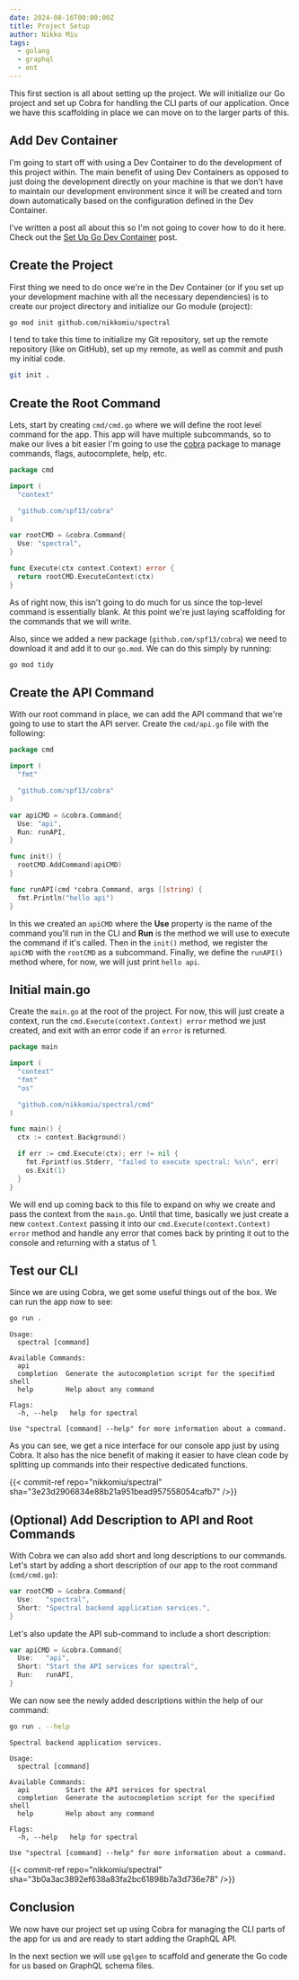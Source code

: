 ```yaml
---
date: 2024-08-16T00:00:00Z
title: Project Setup
author: Nikko Miu
tags:
  - golang
  - graphql
  - ent
---
```


This first section is all about setting up the project. We will initialize our Go project and set up Cobra
for handling the CLI parts of our application. Once we have this scaffolding in place we can move on to the
larger parts of this.

<!--more-->

## Add Dev Container

I'm going to start off with using a Dev Container to do the development of this project within. The main
benefit of using Dev Containers as opposed to just doing the development directly on your machine is that
we don't have to maintain our development environment since it will be created and torn down automatically
based on the configuration defined in the Dev Container.

I've written a post all about this so I'm not going to cover how to do it here. Check out the
[Set Up Go Dev Container](/posts/set-up-golang-dev-container) post.

## Create the Project

First thing we need to do once we're in the Dev Container (or if you set up your development machine with
all the necessary dependencies) is to create our project directory and initialize our Go module (project):

```bash
go mod init github.com/nikkomiu/spectral
```

I tend to take this time to initialize my Git repository, set up the remote repository (like on GitHub),
set up my remote, as well as commit and push my initial code.

```bash
git init .
```

## Create the Root Command

Lets, start by creating `cmd/cmd.go` where we will define the root level command for the app.
This app will have multiple subcommands, so to make our lives a bit easier I'm going to use the
[cobra](https://github.com/spf13/cobra) package to manage commands, flags, autocomplete, help, etc.

```go {file="cmd/cmd.go"}
package cmd

import (
  "context"

  "github.com/spf13/cobra"
)

var rootCMD = &cobra.Command{
  Use: "spectral",
}

func Execute(ctx context.Context) error {
  return rootCMD.ExecuteContext(ctx)
}
```

As of right now, this isn't going to do much for us since the top-level command is essentially blank.
At this point we're just laying scaffolding for the commands that we will write.

Also, since we added a new package (`github.com/spf13/cobra`) we need to download it and add it to our `go.mod`.
We can do this simply by running:

```bash
go mod tidy
```

## Create the API Command

With our root command in place, we can add the API command that we're going to use to start the API server.
Create the `cmd/api.go` file with the following:

```go {file="cmd/api.go"}
package cmd

import (
  "fmt"

  "github.com/spf13/cobra"
)

var apiCMD = &cobra.Command{
  Use: "api",
  Run: runAPI,
}

func init() {
  rootCMD.AddCommand(apiCMD)
}

func runAPI(cmd *cobra.Command, args []string) {
  fmt.Println("hello api")
}
```

In this we created an `apiCMD` where the **Use** property is the name of the command you'll run in the CLI
and **Run** is the method we will use to execute the command if it's called.
Then in the `init()` method, we register the `apiCMD` with the `rootCMD` as a subcommand.
Finally, we define the `runAPI()` method where, for now, we will just print `hello api`.

## Initial main.go

Create the `main.go` at the root of the project. For now, this will just create a context, run the
`cmd.Execute(context.Context) error` method we just created, and exit with an error code if an `error` is returned.

```go {file=main.go}
package main

import (
  "context"
  "fmt"
  "os"

  "github.com/nikkomiu/spectral/cmd"
)

func main() {
  ctx := context.Background()

  if err := cmd.Execute(ctx); err != nil {
    fmt.Fprintf(os.Stderr, "failed to execute spectral: %s\n", err)
    os.Exit(1)
  }
}
```

We will end up coming back to this file to expand on why we create and pass the context from the `main.go`.
Until that time, basically we just create a new `context.Context` passing it into our `cmd.Execute(context.Context) error`
method and handle any error that comes back by printing it out to the console and returning with a status of 1.

## Test our CLI

Since we are using Cobra, we get some useful things out of the box. We can run the app now to see:

```bash
go run .
```

```output
Usage:
  spectral [command]

Available Commands:
  api
  completion  Generate the autocompletion script for the specified shell
  help        Help about any command

Flags:
  -h, --help   help for spectral

Use "spectral [command] --help" for more information about a command.
```

As you can see, we get a nice interface for our console app just by using Cobra. It also has the nice benefit
of making it easier to have clean code by splitting up commands into their respective dedicated functions.

{{< commit-ref repo="nikkomiu/spectral" sha="3e23d2906834e88b21a951bead957558054cafb7" />}}

## (Optional) Add Description to API and Root Commands

With Cobra we can also add short and long descriptions to our commands. Let's start by adding a short description of our
app to the root command (`cmd/cmd.go`):

```go {linenos=table,hl_lines="3",linenostart=9}
var rootCMD = &cobra.Command{
  Use:   "spectral",
  Short: "Spectral backend application services.",
}
```

Let's also update the API sub-command to include a short description:

```go {linenos=table,hl_lines="3"}
var apiCMD = &cobra.Command{
  Use:   "api",
  Short: "Start the API services for spectral",
  Run:   runAPI,
}
```

We can now see the newly added descriptions within the help of our command:

```bash
go run . --help
```

```output
Spectral backend application services.

Usage:
  spectral [command]

Available Commands:
  api         Start the API services for spectral
  completion  Generate the autocompletion script for the specified shell
  help        Help about any command

Flags:
  -h, --help   help for spectral

Use "spectral [command] --help" for more information about a command.
```

{{< commit-ref repo="nikkomiu/spectral" sha="3b0a3ac3892ef638a83fa2bc61898b7a3d736e78" />}}

## Conclusion

We now have our project set up using Cobra for managing the CLI parts of the app for us and are ready to start adding
the GraphQL API.

In the next section we will use `gqlgen` to scaffold and generate the Go code for us based on GraphQL schema files.
